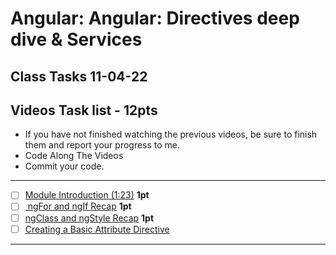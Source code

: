 # Angular: Angular: Directives deep dive & Services
## Class Tasks 11-04-22

## Videos Task list -  12pts
- If you have not finished watching the previous videos, be sure to finish them and report your progress to me. 
- Code Along The Videos
- Commit your code.

<hr>

- [ ] [Module Introduction (1:23)](https://pro.academind.com/courses/765847/lectures/13902112) **1pt**
- [ ] [  ngFor and ngIf Recap](https://pro.academind.com/courses/765847/lectures/13902115) **1pt**
- [ ] [ngClass and ngStyle Recap](https://pro.academind.com/courses/765847/lectures/13902117) **1pt**
- [ ] [Creating a Basic Attribute Directive](https://pro.academind.com/courses/765847/lectures/13902123)
<hr>

